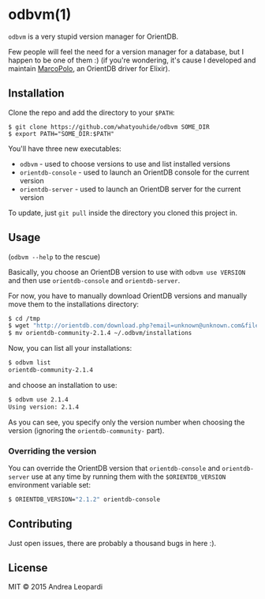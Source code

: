 # odbvm(1)

`odbvm` is a very stupid version manager for OrientDB.

Few people will feel the need for a version manager for a database, but I happen
to be one of them :) (if you're wondering, it's cause I developed and maintain
[MarcoPolo][marco-polo], an OrientDB driver for Elixir).

## Installation

Clone the repo and add the directory to your `$PATH`:

```
$ git clone https://github.com/whatyouhide/odbvm SOME_DIR
$ export PATH="SOME_DIR:$PATH"
```

You'll have three new executables:

* `odbvm` - used to choose versions to use and list installed versions
* `orientdb-console` - used to launch an OrientDB console for the current version
* `orientdb-server` - used to launch an OrientDB server for the current version

To update, just `git pull` inside the directory you cloned this project in.

## Usage

(`odbvm --help` to the rescue)

Basically, you choose an OrientDB version to use with `odbvm use VERSION` and
then use `orientdb-console` and `orientdb-server`.

For now, you have to manually download OrientDB versions and manually move them
to the installations directory:

```bash
$ cd /tmp
$ wget "http://orientdb.com/download.php?email=unknown@unknown.com&file=orientdb-community-2.1.4.tar.gz&os=mac"
$ mv orientdb-community-2.1.4 ~/.odbvm/installations
```

Now, you can list all your installations:

```bash
$ odbvm list
orientdb-community-2.1.4
```

and choose an installation to use:

```bash
$ odbvm use 2.1.4
Using version: 2.1.4
```

As you can see, you specify only the version number when choosing the version
(ignoring the `orientdb-community-` part).

### Overriding the version

You can override the OrientDB version that `orientdb-console` and
`orientdb-server` use at any time by running them with the `$ORIENTDB_VERSION`
environment variable set:

```bash
$ ORIENTDB_VERSION="2.1.2" orientdb-console
```

## Contributing

Just open issues, there are probably a thousand bugs in here :).

## License

MIT &copy; 2015 Andrea Leopardi

[marco-polo]: https://github.com/MyMedsAndMe/marco_polo

